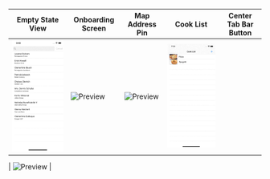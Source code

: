 | Empty State View | Onboarding Screen | Map Address Pin | Cook List | Center Tab Bar Button | 
| --- | --- | --- | --- | --- | 
| ![Preview](gifs/search.gif) | ![Preview](gifs/onboarding.gif) | ![Preview](gifs/map.gif) | ![Preview](gifs/cookList.gif) | 

| ![Preview](gifs/centerTabBarButton.gif) |
